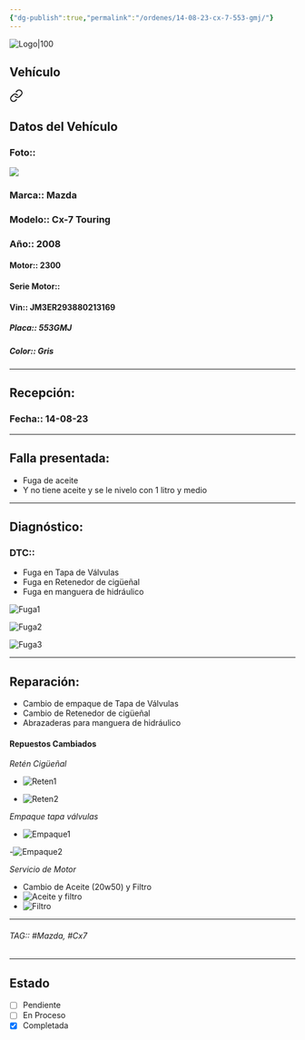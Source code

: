 ```yaml
---
{"dg-publish":true,"permalink":"/ordenes/14-08-23-cx-7-553-gmj/"}
---
```


![Logo|100](http://drive.google.com/uc?export=view&id=137fl3TIZ0-PU8b-Pt0bsjclwHub_u78G)

## Vehículo

<div class="transclusion internal-embed is-loaded"><a class="markdown-embed-link" href="/vehiculos/mazda/cx-7-553-gmj/#datos-del-vehiculo" aria-label="Open link"><svg xmlns="http://www.w3.org/2000/svg" width="24" height="24" viewBox="0 0 24 24" fill="none" stroke="currentColor" stroke-width="2" stroke-linecap="round" stroke-linejoin="round" class="svg-icon lucide-link"><path d="M10 13a5 5 0 0 0 7.54.54l3-3a5 5 0 0 0-7.07-7.07l-1.72 1.71"></path><path d="M14 11a5 5 0 0 0-7.54-.54l-3 3a5 5 0 0 0 7.07 7.07l1.71-1.71"></path></svg></a><div class="markdown-embed">



## Datos del Vehículo 
### Foto:: 
![](http://drive.google.com/uc?export=view&id=12JJABP9mt60zWx8Evd-0FEPcfABYNxoF)


### Marca:: Mazda 
### Modelo:: Cx-7 Touring
### Año:: 2008
#### Motor:: 2300
#### Serie Motor:: 
#### Vin:: JM3ER293880213169
##### Placa:: 553GMJ
##### Color:: Gris
---


</div></div>



## Recepción:
### Fecha:: 14-08-23

---

## Falla presentada:
- Fuga de aceite 
- Y no tiene aceite y se le nivelo con 1 litro y medio


---

## Diagnóstico:
### DTC:: 

- Fuga en Tapa de Válvulas 
- Fuga en Retenedor de cigüeñal
- Fuga en manguera de hidráulico

![Fuga1](http://drive.google.com/uc?export=view&id=12owDBzHt5fBh_YBYFgbO201ZwFhg4GrP)

![Fuga2](http://drive.google.com/uc?export=view&id=12s0SRjuJ91llVvTVE_qp97GkHge7NMLb)

![Fuga3](http://drive.google.com/uc?export=view&id=1312Y_F27gWWXy4UR4soxiRZu3jnnJ8aZ)


---
## Reparación:
- Cambio de empaque de Tapa de Válvulas 
- Cambio de Retenedor de cigüeñal
- Abrazaderas para manguera de hidráulico 

#### Repuestos Cambiados 
*Retén Cigüeñal*
- ![Reten1](http://drive.google.com/uc?export=view&id=12OXDTz4dD8jibXdWE1C7tLog-Ula_MA4)

- ![Reten2](http://drive.google.com/uc?export=view&id=12T0_i_-mc2mVRr_F9IjeClyuW-8FrtDd)

*Empaque tapa válvulas*
- ![Empaque1](http://drive.google.com/uc?export=view&id=12S7Wqrin1eBKg2wY8Jsr5RLaTdM0Q8Lu)

-![Empaque2](http://drive.google.com/uc?export=view&id=12VD1YRkcTsm92-QVDpqDZpSW3F_pCR81)

*Servicio de Motor*
- Cambio de Aceite (20w50) y Filtro
- ![Aceite y filtro](http://drive.google.com/uc?export=view&id=12lDMNd0jy7htVxVJdIzOMVFvxfZR9qWQ)
- ![Filtro](http://drive.google.com/uc?export=view&id=12oOOGqoQGs0Hodlf4ePbl-GVFtS_VEt2)



---

###### TAG:: #Mazda, #Cx7

---

## Estado

- [ ] Pendiente
- [ ] En Proceso 
- [x] Completada